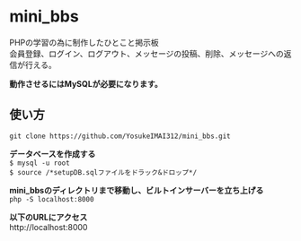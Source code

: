 # mini_bbs
PHPの学習の為に制作したひとこと掲示板  
会員登録、ログイン、ログアウト、メッセージの投稿、削除、メッセージへの返信が行える。

__動作させるにはMySQLが必要になります。__

## 使い方
`git clone https://github.com/YosukeIMAI312/mini_bbs.git`

__データベースを作成する__  
`$ mysql -u root`     
`$ source /*setupDB.sqlファイルをドラック&ドロップ*/`  

__mini_bbsのディレクトリまで移動し、ビルトインサーバーを立ち上げる__  
`php -S localhost:8000`  

__以下のURLにアクセス__  
http://localhost:8000
